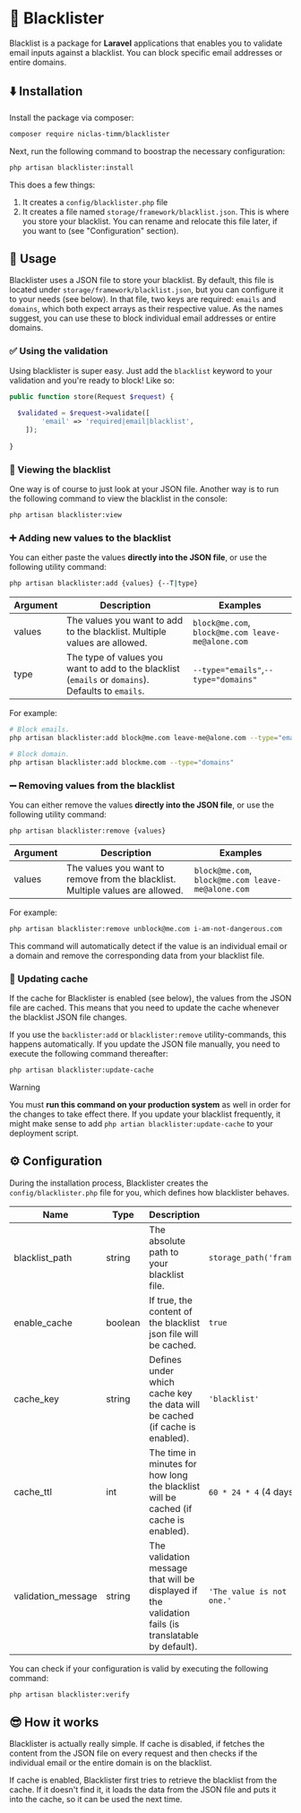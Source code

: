 # 👮 Blacklister

Blacklist is a package for **Laravel** applications that enables you to validate email inputs against a blacklist.
You can block specific email addresses or entire domains.

## ⬇️ Installation

Install the package via composer:

```bash
composer require niclas-timm/blacklister
```

Next, run the following command to boostrap the necessary configuration:

```bash
php artisan blacklister:install
```

This does a few things:

1. It creates a `config/blacklister.php` file
2. It creates a file named `storage/framework/blacklist.json`. This is where you store your blacklist. You can rename
   and relocate this file later, if you want to (see "Configuration" section).

## 🤙 Usage

Blacklister uses a JSON file to store your blacklist. By default, this file is located
under `storage/framework/blacklist.json`, but you can configure it to your needs (see below).
In that file, two keys are required: `emails` and `domains`, which both expect arrays as their respective value. As the
names
suggest, you can use these to block individual
email addresses or entire domains.

### ✅ Using the validation

Using blacklister is super easy. Just add the `blacklist` keyword to your validation and you're ready to block! Like so:

```php
public function store(Request $request) {
  
  $validated = $request->validate([
        'email' => 'required|email|blacklist',
    ]);
    
}
```

### 👀 Viewing the blacklist

One way is of course to just look at your JSON file. Another way is to run the following command to view the blacklist
in the console:

```bash
php artisan blacklister:view
```

### ➕ Adding new values to the blacklist

You can either paste the values **directly into the JSON file**, or use the following utility command:

```bash
php artisan blacklister:add {values} {--T|type}
```

| Argument | Description                                                                                        | Examples                                          |
|----------|----------------------------------------------------------------------------------------------------|---------------------------------------------------|
| values   | The values you want to add to the blacklist. Multiple values are allowed.                          | `block@me.com`, `block@me.com leave-me@alone.com` |
| type     | The type of values you want to add to the blacklist (`emails` or `domains`). Defaults to `emails`. | `--type="emails"`,`--type="domains"`              |

For example:

```bash
# Block emails.
php artisan blacklister:add block@me.com leave-me@alone.com --type="emails"

# Block domain.
php artisan blacklister:add blockme.com --type="domains"
```

### ➖ Removing values from the blacklist

You can either remove the values **directly into the JSON file**, or use the following utility command:

```bash
php artisan blacklister:remove {values}
```

| Argument | Description                                                                    | Examples                                          |
|----------|--------------------------------------------------------------------------------|---------------------------------------------------|
| values   | The values you want to remove from the blacklist. Multiple values are allowed. | `block@me.com`, `block@me.com leave-me@alone.com` |

For example:

```bash
php artisan blacklister:remove unblock@me.com i-am-not-dangerous.com
```

This command will automatically detect if the value is an individual email or a domain and remove the corresponding data
from your blacklist file.

### 🔄 Updating cache

If the cache for Blacklister is enabled (see below), the values from the JSON file are cached. This means that you need
to update the cache whenever the blacklist JSON file changes.

If you use the `backlister:add` or `blacklister:remove` utility-commands, this happens automatically. If you update the
JSON file manually, you need to execute the following command thereafter:

```bash
php artisan blacklister:update-cache
```

> [!WARNING]  
> You must **run this command on your production system** as well in order for the changes to take effect there.
> If you update your blacklist frequently, it might make sense to add `php artian blacklister:update-cache` to your
> deployment script.

## ⚙️ Configuration

During the installation process, Blacklister creates the `config/blacklister.php` file for you, which defines how
blacklister behaves.

| Name               | Type    | Description                                                                                         | Example                                               |
|--------------------|---------|-----------------------------------------------------------------------------------------------------|-------------------------------------------------------|
| blacklist_path     | string  | The absolute path to your blacklist file.                                                           | `storage_path('framework/email_blacklist.json')`      |
| enable_cache       | boolean | If true, the content of the blacklist json file will be cached.                                     | `true`                                                |
| cache_key          | string  | Defines under which cache key the data will be cached (if cache is enabled).                        | `'blacklist'`                                         |
| cache_ttl          | int     | The time in minutes for how long the blacklist will be cached (if cache is enabled).                | `60 * 24 * 4` (4 days)                                |
| validation_message | string  | The validation message that will be displayed if the validation fails (is translatable by default). | `'The value is not allowed. Please use another one.'` |

You can check if your configuration is valid by executing the following command:

```bash
php artisan blacklister:verify
```

## 😎 How it works

Blacklister is actually really simple. If cache is disabled, if fetches the content from the JSON file on every
request and then checks if the individual email or the entire domain is on the blacklist.

If cache is enabled, Blacklister first tries to retrieve the blacklist from the cache. If it doesn't find it, it
loads the data from the JSON file and puts it into the cache, so it can be used the next time.